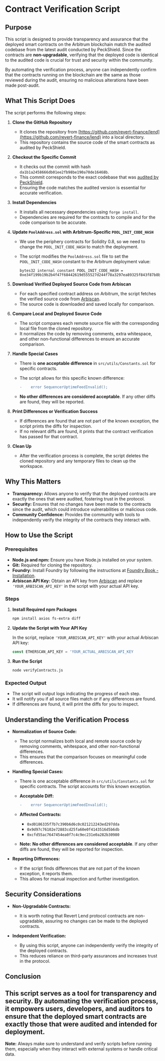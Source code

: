 # Contract Verification Script

## Purpose

This script is designed to provide transparency and assurance that the deployed smart contracts on the Arbitrum blockchain match the audited codebase from the latest audit conducted by PeckShield. Since the contracts are **non-upgradable**, verifying that the deployed code is identical to the audited code is crucial for trust and security within the community.

By automating the verification process, anyone can independently confirm that the contracts running on the blockchain are the same as those reviewed during the audit, ensuring no malicious alterations have been made post-audit.

## What This Script Does

The script performs the following steps:

1. **Clone the GitHub Repository**

   - It clones the repository from [https://github.com/revert-finance/lend](https://github.com/revert-finance/lend) into a local directory.
   - This repository contains the source code of the smart contracts as audited by PeckShield.

2. **Checkout the Specific Commit**

   - It checks out the commit with hash `da1b1a2458666db01ee2fb98be190a70de16468b`.
   - This commit corresponds to the exact codebase that was [audited by PeckShield](https://github.com/peckshield/publications/blob/master/audit_reports/PeckShield-Audit-Report-Revert-Lend-v1.0.pdf).
   - Ensuring the code matches the audited version is essential for accurate verification.

3. **Install Dependencies**

   - It installs all necessary dependencies using `forge install`.
   - Dependencies are required for the contracts to compile and for the code comparison to be accurate.

4. **Update `PoolAddress.sol` with Arbitrum-Specific `POOL_INIT_CODE_HASH`**

   - We use the periphery contracts for Solidity 0.8, so we need to change the `POOL_INIT_CODE_HASH` to match the deployment.
   - The script modifies the `PoolAddress.sol` file to set the `POOL_INIT_CODE_HASH` constant to the Arbitrum deployment value:

     ```solidity
     bytes32 internal constant POOL_INIT_CODE_HASH = 0xe34f199b19b2b4f47f68442619d555527d244f78a3297ea89325f843f87b8b54;
     ```

5. **Download Verified Deployed Source Code from Arbiscan**

   - For each specified contract address on Arbitrum, the script fetches the verified source code from [Arbiscan](https://arbiscan.io/).
   - The source code is downloaded and saved locally for comparison.

6. **Compare Local and Deployed Source Code**

   - The script compares each remote source file with the corresponding local file from the cloned repository.
   - It normalizes the code by removing comments, extra whitespace, and other non-functional differences to ensure an accurate comparison.

7. **Handle Special Cases**

   - There is **one acceptable difference** in `src/utils/Constants.sol` for specific contracts.
   - The script allows for this specific known difference:

     ```diff
     -    error SequencerUptimeFeedInvalid();
     ```

   - **No other differences are considered acceptable**. If any other diffs are found, they will be reported.

8. **Print Differences or Verification Success**

   - If differences are found that are not part of the known exception, the script prints the diffs for inspection.
   - If no relevant diffs are found, it prints that the contract verification has passed for that contract.

9. **Clean Up**

   - After the verification process is complete, the script deletes the cloned repository and any temporary files to clean up the workspace.

## Why This Matters

- **Transparency:** Allows anyone to verify that the deployed contracts are exactly the ones that were audited, fostering trust in the protocol.
- **Security:** Ensures that no changes have been made to the contracts since the audit, which could introduce vulnerabilities or malicious code.
- **Community Confidence:** Provides the community with tools to independently verify the integrity of the contracts they interact with.

## How to Use the Script

### Prerequisites

- **Node.js and npm:** Ensure you have Node.js installed on your system.
- **Git:** Required for cloning the repository.
- **Foundry:** Install Foundry by following the instructions at [Foundry Book - Installation](https://book.getfoundry.sh/getting-started/installation).
- **Arbiscan API Key:** Obtain an API key from [Arbiscan](https://arbiscan.io/myapikey) and replace `'YOUR_ARBISCAN_API_KEY'` in the script with your actual API key.

### Steps

1. **Install Required npm Packages**

   ```bash
   npm install axios fs-extra diff

2. **Update the Script with Your API Key**

   In the script, replace `'YOUR_ARBISCAN_API_KEY'` with your actual Arbiscan API key:

   ```javascript
   const ETHERSCAN_API_KEY = 'YOUR_ACTUAL_ARBISCAN_API_KEY

3. **Run the Script**

   ```bash
   node verifyContracts.js

### Expected Output

- The script will output logs indicating the progress of each step.
- It will notify you if all source files match or if any differences are found.
- If differences are found, it will print the diffs for you to inspect.


## Understanding the Verification Process

- **Normalization of Source Code:**

  - The script normalizes both local and remote source code by removing comments, whitespace, and other non-functional differences.
  - This ensures that the comparison focuses on meaningful code differences.

- **Handling Special Cases:**

  - There is one acceptable difference in `src/utils/Constants.sol` for specific contracts. The script accounts for this known exception.

  - **Acceptable Diff:**

    ```diff
    -    error SequencerUptimeFeedInvalid();
    ```

  - **Affected Contracts:**

    - `0xd0186335f7b7c390b6d6c0c021212243ed297dda`
    - `0x9d97c76102e72883cd25fa60e0f4143516d5b6db`
    - `0xcfd55ac7647454ea0f7c4c9ec231e0a282b30980`

  - **Note:** **No other differences are considered acceptable**. If any other diffs are found, they will be reported for inspection.

- **Reporting Differences:**

  - If the script finds differences that are not part of the known exception, it reports them.
  - This allows for manual inspection and further investigation.

## Security Considerations

- **Non-Upgradable Contracts:**

  - It is worth noting that Revert Lend protocol contracts are non-upgradable, assuring no changes can be made to the deployed contracts.

- **Independent Verification:**

  - By using this script, anyone can independently verify the integrity of the deployed contracts.
  - This reduces reliance on third-party assurances and increases trust in the protocol.

## Conclusion

This script serves as a tool for transparency and security. By automating the verification process, it empowers users, developers, and auditors to ensure that the deployed smart contracts are exactly those that were audited and intended for deployment.
---

**Note:** Always make sure to understand and verify scripts before running them, especially when they interact with external systems or handle critical data.
